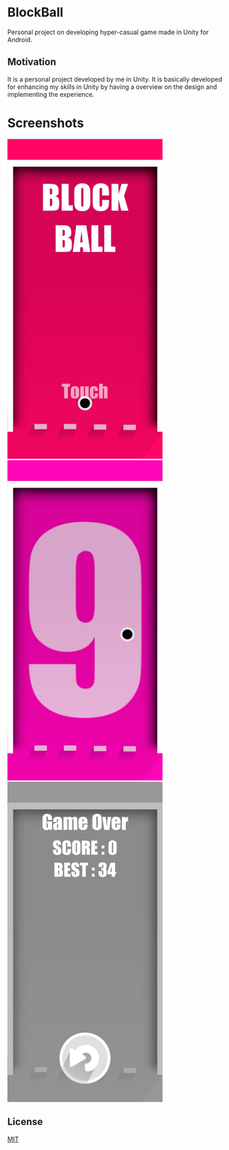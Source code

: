 # BlockBall
Personal project on developing hyper-casual game made in Unity for Android.

## Motivation
It is a personal project developed by me in Unity. It is basically developed for enhancing my skills in Unity by having a overview on the design and implementing the experience.

# Screenshots
<img src="3.jpeg" width="350" >
<img src="2.jpeg" width="350" >
<img src="1.jpeg" width="350" >

## License
[MIT](https://choosealicense.com/licenses/mit/)
